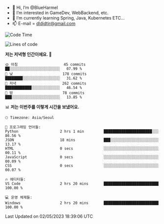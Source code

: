 - 👋 Hi, I’m @BlueHarmel
- 👀 I’m interested in GameDev, WebBackend, etc.
- 🌱 I’m currently learning Spring, Java, Kubernetes ETC...
- 📫 E-mail = dldjdtjr@gmail.com
  <!--START_SECTION:waka-->
![Code Time](http://img.shields.io/badge/Code%20Time-211%20hrs%2043%20mins-blue)

![Lines of code](https://img.shields.io/badge/%EC%A0%80%EB%8A%94%20%EC%97%AC%ED%83%9C%EA%B9%8C%EC%A7%80%20-38.2%20million%20%EC%A4%84%EC%9D%98%20%EC%BD%94%EB%93%9C%EB%A5%BC%20%EC%9E%91%EC%84%B1%ED%96%88%EC%96%B4%EC%9A%94.-blue)

**저는 저녁형 인간이에요. 🦉** 

```text
🌞 아침                     45 commits          ██░░░░░░░░░░░░░░░░░░░░░░░   07.99 % 
🌆 낮　                     178 commits         ████████░░░░░░░░░░░░░░░░░   31.62 % 
🌃 저녁                     262 commits         ████████████░░░░░░░░░░░░░   46.54 % 
🌙 밤　                     78 commits          ███░░░░░░░░░░░░░░░░░░░░░░   13.85 % 
```


📊 **저는 이번주를 이렇게 시간을 보냈어요.** 

```text
🕑︎ Timezone: Asia/Seoul

💬 프로그래밍 언어들: 
Python                   2 hrs 1 min         ██████████████████████░░░   86.56 % 
JSON                     18 mins             ███░░░░░░░░░░░░░░░░░░░░░░   13.17 % 
HTML                     0 secs              ░░░░░░░░░░░░░░░░░░░░░░░░░   00.11 % 
JavaScript               0 secs              ░░░░░░░░░░░░░░░░░░░░░░░░░   00.09 % 
CSS                      0 secs              ░░░░░░░░░░░░░░░░░░░░░░░░░   00.07 % 

🔥 에디터들: 
VS Code                  2 hrs 20 mins       █████████████████████████   100.00 % 

💻 운영 체제들: 
Windows                  2 hrs 20 mins       █████████████████████████   100.00 % 
```


 Last Updated on 02/05/2023 18:39:06 UTC
<!--END_SECTION:waka-->
<!---
BlueHarmel/BlueHarmel is a ✨ special ✨ repository because its `README.md` (this file) appears on your GitHub profile.
You can click the Preview link to take a look at your changes.
--->

